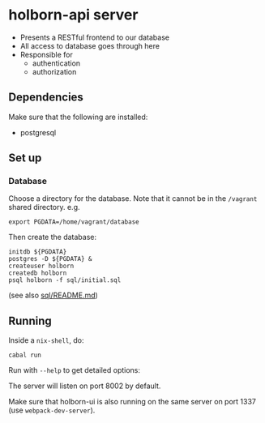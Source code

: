 # holborn-api server

* Presents a RESTful frontend to our database
* All access to database goes through here
* Responsible for
  * authentication
  * authorization

## Dependencies

Make sure that the following are installed:

* postgresql

## Set up

### Database

Choose a directory for the database. Note that it cannot be in the `/vagrant`
shared directory. e.g.

```
export PGDATA=/home/vagrant/database
```

Then create the database:

```
initdb ${PGDATA}
postgres -D ${PGDATA} &
createuser holborn
createdb holborn
psql holborn -f sql/initial.sql
```

(see also [sql/README.md](sql/README.md))


## Running

Inside a `nix-shell`, do:

```
cabal run
```

Run with `--help` to get detailed options:

The server will listen on port 8002 by default.

Make sure that holborn-ui is also running on the same server on port 1337 (use
`webpack-dev-server`).
